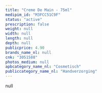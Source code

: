 ```yaml
---
title: "Creme De Main - 75ml"
medipim_id: "M3FCC51C9F"
status: "active"
prescription: false
weight: null
width: null
length: null
depth: null
publicprice: 4.90
brands_name_nl: null
cnk: "3051588"
photos_medium: null
apbcategory_name_nl: "Cosmetisch"
publiccategory_name_nl: "Handverzorging"
---
```

null
